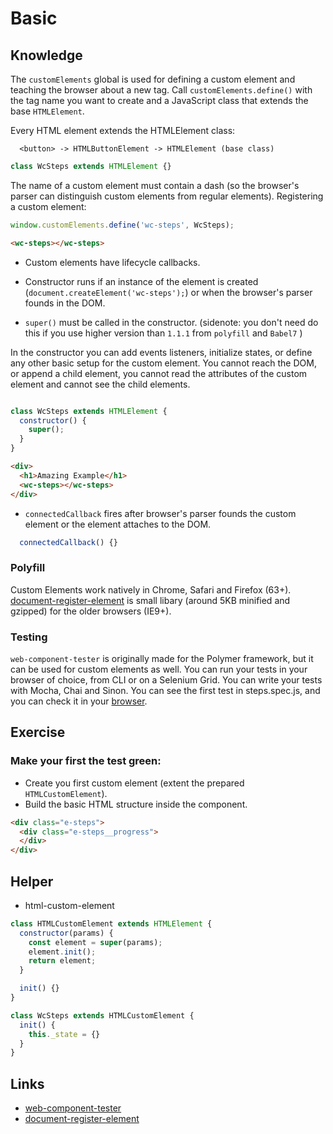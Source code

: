 # Basic

## Knowledge

The `customElements` global is used for defining a custom element and teaching the browser about a new tag. Call `customElements.define()` with the tag name you want to create and a JavaScript class that extends the base `HTMLElement`.

Every HTML element extends the HTMLElement class:

```
  <button> -> HTMLButtonElement -> HTMLElement (base class)
```

```js
class WcSteps extends HTMLElement {}
```

The name of a custom element must contain a dash (so the browser's parser can distinguish custom elements from regular elements).
Registering a custom element:

```js
window.customElements.define('wc-steps', WcSteps);
```

```html
<wc-steps></wc-steps>
```

- Custom elements have lifecycle callbacks.

- Constructor runs if an instance of the element is created (`document.createElement('wc-steps');`) or when the browser's parser founds in the DOM.

- `super()` must be called in the constructor. (sidenote: you don't need do this if you use higher version than `1.1.1` from `polyfill` and `Babel7` )

In the constructor you can add events listeners, initialize states, or define any other basic setup for the custom element.
You cannot reach the DOM, or append a child element, you cannot read the attributes of the custom element and cannot see the child elements.

```js

class WcSteps extends HTMLElement {
  constructor() {
    super();
  }
}
```

```html
<div>
  <h1>Amazing Example</h1>
  <wc-steps></wc-steps>
</div>
```

- `connectedCallback` fires after browser's parser founds the custom element or the element attaches to the DOM.

```js
  connectedCallback() {}

```

### Polyfill
Custom Elements work natively in Chrome, Safari and Firefox (63+). [document-register-element](https://github.com/WebReflection/document-register-element) is small libary (around 5KB minified and gzipped) for the older browsers (IE9+).

### Testing
`web-component-tester` is originally made for the Polymer framework, but it can be used for custom elements as well. You can run your tests in your browser of choice, from CLI or on a Selenium Grid. You can write your tests with Mocha, Chai and Sinon. You can see the first test in steps.spec.js, and you can check it in your [browser](http:localhost:8000/00/index.spec.html).

## Exercise

### Make your first the test green:
- Create you first custom element (extent the prepared `HTMLCustomElement`).
- Build the basic HTML structure inside the component.

```html
<div class="e-steps">
  <div class="e-steps__progress">
  </div>
</div>
```

## Helper

- html-custom-element
```js
class HTMLCustomElement extends HTMLElement {
  constructor(params) {
    const element = super(params);
    element.init();
    return element;
  }

  init() {}
}

class WcSteps extends HTMLCustomElement {
  init() {
    this._state = {}
  }
}

```

## Links
- [web-component-tester](https://github.com/Polymer/tools/tree/master/packages/web-component-tester)
- [document-register-element](https://github.com/WebReflection/document-register-element)
